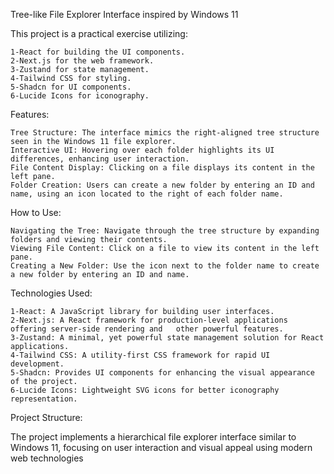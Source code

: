 Tree-like File Explorer Interface inspired by Windows 11

This project is a practical exercise utilizing:

    1-React for building the UI components.
    2-Next.js for the web framework.
    3-Zustand for state management.
    4-Tailwind CSS for styling.
    5-Shadcn for UI components.
    6-Lucide Icons for iconography.

Features:

    Tree Structure: The interface mimics the right-aligned tree structure seen in the Windows 11 file explorer.
    Interactive UI: Hovering over each folder highlights its UI differences, enhancing user interaction.
    File Content Display: Clicking on a file displays its content in the left pane.
    Folder Creation: Users can create a new folder by entering an ID and name, using an icon located to the right of each folder name.

How to Use:

    Navigating the Tree: Navigate through the tree structure by expanding folders and viewing their contents.
    Viewing File Content: Click on a file to view its content in the left pane.
    Creating a New Folder: Use the icon next to the folder name to create a new folder by entering an ID and name.

Technologies Used:

    1-React: A JavaScript library for building user interfaces.
    2-Next.js: A React framework for production-level applications offering server-side rendering and   other powerful features.
    3-Zustand: A minimal, yet powerful state management solution for React applications.
    4-Tailwind CSS: A utility-first CSS framework for rapid UI development.
    5-Shadcn: Provides UI components for enhancing the visual appearance of the project.
    6-Lucide Icons: Lightweight SVG icons for better iconography representation.

Project Structure:

The project implements a hierarchical file explorer interface similar to Windows 11, focusing on user interaction and visual appeal using modern web technologies